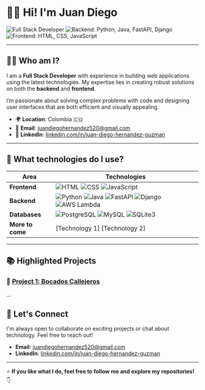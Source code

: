 # 👨‍💻 **Hi! I'm Juan Diego** 

![Full Stack Developer](https://img.shields.io/badge/Full--Stack%20Developer-%F0%9F%92%BB-blue) 
![Backend: Python, Java, FastAPI, Django](https://img.shields.io/badge/Backend-Python%2C%20Java%2C%20FastAPI%2C%20Django-%237159c1)
![Frontend: HTML, CSS, JavaScript](https://img.shields.io/badge/Frontend-HTML%2C%20CSS%2C%20JavaScript-%238dd6f9)

---

## 🙋‍♂️ **Who am I?**

I am a **Full Stack Developer** with experience in building web applications using the latest technologies. My expertise lies in creating robust solutions on both the **backend** and **frontend**.

I’m passionate about solving complex problems with code and designing user interfaces that are both efficient and visually appealing.

- 🌍 **Location**: Colombia 🇨🇴 
- 📧 **Email**: [juandiegohernandez520@gmail.com](mailto:juandiegohernandez520@gmail.com)
- 💼 **LinkedIn**: [linkedin.com/in/juan-diego-hernandez-guzman](linkedin.com/in/juan-diego-hernandez-guzman-42650a271/)

---

## 💼 **What technologies do I use?**

| Area            | Technologies       |
|-----------------|-------------------|
| **Frontend**    | ![HTML](https://img.shields.io/badge/HTML-%23E34F26?logo=html5&logoColor=white) ![CSS](https://img.shields.io/badge/CSS-%231572B6?logo=css3&logoColor=white) ![JavaScript](https://img.shields.io/badge/JavaScript-%23F7DF1E?logo=javascript&logoColor=black) |
| **Backend**     | ![Python](https://img.shields.io/badge/Python-%233776AB?logo=python&logoColor=white) ![Java](https://img.shields.io/badge/Java-%23ED8B00?logo=java&logoColor=white) ![FastAPI](https://img.shields.io/badge/FastAPI-%2300C7B7?logo=fastapi&logoColor=white) ![Django](https://img.shields.io/badge/Django-%23092E20?logo=django&logoColor=white) ![AWS Lambda](https://img.shields.io/badge/Lambdas-%23FF9900?logo=amazonaws&logoColor=white) |
| **Databases**   | ![PostgreSQL](https://img.shields.io/badge/PostgreSQL-%23336791?logo=postgresql&logoColor=white) ![MySQL](https://img.shields.io/badge/MySQL-%234479A1?logo=mysql&logoColor=white) ![SQLite3](https://img.shields.io/badge/SQLite-%23003B57?logo=sqlite&logoColor=white) |
| **More to come**| [Technology 1] [Technology 2] |

---

## 📚 **Highlighted Projects**

### 🚀 [Project 1: Bocados Callejeros](https://github.com/your-username/project1)

...

## 🤝 **Let's Connect**

I'm always open to collaborate on exciting projects or chat about technology. Feel free to reach out!

- **Email**: [juandiegohernandez520@gmail.com](mailto:juandiegohernandez520@gmail.com)
- **LinkedIn**: [linkedin.com/in/juan-diego-hernandez-guzman](linkedin.com/in/juan-diego-hernandez-guzman-42650a271/)

---

⭐ **If you like what I do, feel free to follow me and explore my repositories!** 👇

